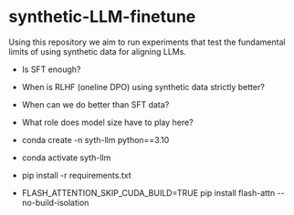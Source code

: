 # synthetic-LLM-finetune

Using this repository we aim to run experiments that test the fundamental limits of using synthetic data for aligning LLMs. 
- Is SFT enough?
- When is RLHF (oneline DPO) using synthetic data strictly better?
- When can we do better than SFT data?
- What role does model size have to play here?

- conda create -n syth-llm python==3.10
- conda activate syth-llm
- pip install -r requirements.txt
- FLASH_ATTENTION_SKIP_CUDA_BUILD=TRUE pip install flash-attn --no-build-isolation